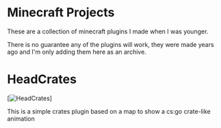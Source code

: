 # Minecraft Projects

These are a collection of minecraft plugins I made when I was younger.

There is no guarantee any of the plugins will work, they were made years ago and I'm only adding them here as an archive.

# HeadCrates
[![HeadCrates](https://i.gyazo.com/f59691cd05bde4eecf2564ae0db6be2d.gif)]

This is a simple crates plugin based on a map to show a cs:go crate-like animation
